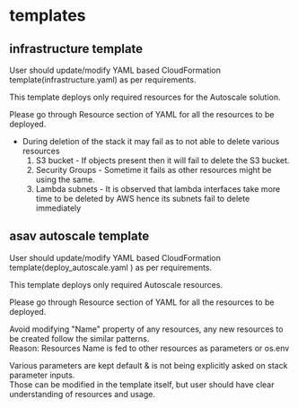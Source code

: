 #  templates

## infrastructure template 

User should update/modify YAML based CloudFormation template(infrastructure.yaml) as per requirements. <br />

This template deploys only required resources for the Autoscale solution. <br>

Please go through Resource section of YAML for all the resources to be deployed. <br/>

* During deletion of the stack it may fail as to not able to delete various resources <br/>
    1. S3 bucket - If objects present then it will fail to delete the S3 bucket.
    1. Security Groups - Sometime it fails as other resources might be using the same.
    1. Lambda subnets - It is observed that lambda interfaces take more time to be deleted by AWS 
       hence its subnets fail to delete immediately
 
 ## asav autoscale template
 
User should update/modify YAML based CloudFormation template(deploy_autoscale.yaml ) as per requirements. <br />

This template deploys only required Autoscale resources. <br>

Please go through Resource section of YAML for all the resources to be deployed. <br/>

Avoid modifying "Name" property of any resources, any new resources to be created follow the similar patterns. <br>
Reason: Resources Name is fed to other resources as parameters or os.env  <br>

Various parameters are kept default & is not being explicitly asked on stack parameter inputs.<br>
Those can be modified in the template itself, but user should have clear understanding of resources and usage. <br>

